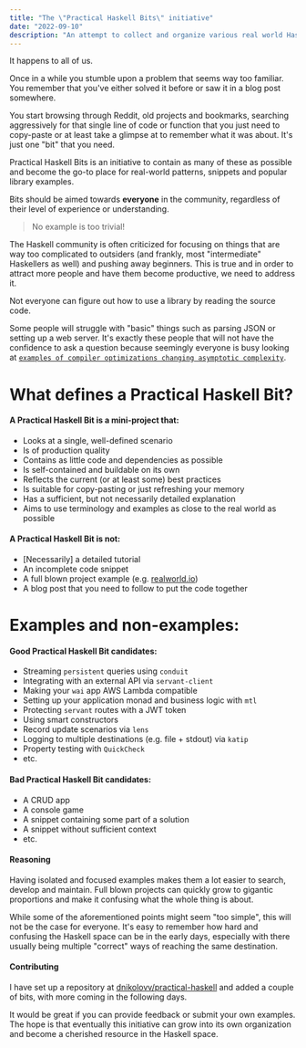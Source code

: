 ```yaml
---
title: "The \"Practical Haskell Bits\" initiative"
date: "2022-09-10"
description: "An attempt to collect and organize various real world Haskell patterns, snippets and popular library examples."
---
```


It happens to all of us.

Once in a while you stumble upon a problem that seems way too familiar. You remember that you've either solved it before or saw it in a blog post somewhere.

You start browsing through Reddit, old projects and bookmarks, searching aggressively for that single line of code or function that you just need to copy-paste or at least take a glimpse at to remember what it was about. It's just one "bit" that you need.

Practical Haskell Bits is an initiative to contain as many of these as possible and become the go-to place for real-world patterns, snippets and popular library examples.

Bits should be aimed towards **everyone** in the community, regardless of their level of experience or understanding.

> No example is too trivial!

The Haskell community is often criticized for focusing on things that are way too complicated to outsiders (and frankly, most "intermediate" Haskellers as well) and pushing away beginners. This is true and in order to attract more people and have them become productive, we need to address it.

Not everyone can figure out how to use a library by reading the source code.

Some people will struggle with "basic" things such as parsing JSON or setting up a web server. It's exactly these people that will not have the confidence to ask a question because seemingly everyone is busy looking at [`examples of compiler optimizations changing asymptotic complexity`](https://www.reddit.com/r/haskell/comments/xah8v1/examples_of_compiler_optimizations_changing/).

# What defines a Practical Haskell Bit?

#### A Practical Haskell Bit is a **mini-project** that:


* Looks at a single, well-defined scenario
* Is of production quality
* Contains as little code and dependencies as possible
* Is self-contained and buildable on its own
* Reflects the current (or at least some) best practices
* Is suitable for copy-pasting or just refreshing your memory
* Has a sufficient, but not necessarily detailed explanation
* Aims to use terminology and examples as close to the real world as possible

#### A Practical Haskell Bit is **not**:

* [Necessarily] a detailed tutorial
* An incomplete code snippet
* A full blown project example (e.g. [realworld.io](realworld.io))
* A blog post that you need to follow to put the code together

# Examples and non-examples:

#### Good Practical Haskell Bit candidates:

* Streaming `persistent` queries using `conduit`
* Integrating with an external API via `servant-client`
* Making your `wai` app AWS Lambda compatible
* Setting up your application monad and business logic with `mtl`
* Protecting `servant` routes with a JWT token
* Using smart constructors
* Record update scenarios via `lens`
* Logging to multiple destinations (e.g. file + stdout) via `katip`
* Property testing with `QuickCheck`
* etc.

#### Bad Practical Haskell Bit candidates:

* A CRUD app
* A console game
* A snippet containing some part of a solution
* A snippet without sufficient context
* etc.

#### Reasoning

Having isolated and focused examples makes them a lot easier to search, develop and maintain. Full blown projects can quickly grow to gigantic proportions and make it confusing what the whole thing is about.

While some of the aforementioned points might seem "too simple", this will not be the case for everyone. It's easy to remember how hard and confusing the Haskell space can be in the early days, especially with there usually being multiple "correct" ways of reaching the same destination.

#### Contributing

I have set up a repository at [dnikolovv/practical-haskell](https://github.com/dnikolovv/practical-haskell) and added a couple of bits, with more coming in the following days.

It would be great if you can provide feedback or submit your own examples. The hope is that eventually this initiative can grow into its own organization and become a cherished resource in the Haskell space.
